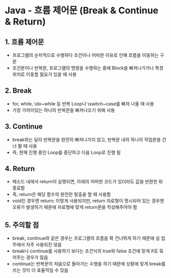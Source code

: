 # Java - 흐름 제어문 (Break & Continue & Return)

## 1. 흐름 제어문
- 프로그램의 순차적으로 수행하다 조건이나 어떠한 이유로 인해 흐름을 이동하는 구문
- 조건문이나 반복문, 프로그램의 명령을 수행하는 중에 Block을 빠져나가거나 특정 위치로 이동할 필요가 있을 때 사용

## 2. Break

- for, while, \do~while 등 반복 Loop나 \switch~case를 빠져 나올 때 사용
- 가장 가까이있는 하나의 반복문을 빠져나오기 위해 사용

## 3. Continue

- break와는 달리 반복문을 완전히 빠져나가지 않고, 반복문 내의 하나의 작업문을 건너 뛸 때 사용
- 즉, 현재 진행 중인 Loop를 중단하고 다음 Loop로 진행 됨

## 4. Return

- 메소드 내에서 return이 실행되면, 아래의 어떠한 코드가 있더라도 값을 반환한 뒤 종료함
- 즉, return은 해당 함수의 완전한 탈출을 할 때 사용함
- void인 경우엔 return; 이렇게 사용되지만, return 자료형이 명시되어 있는 경우엔 오류가 발생하기 때문에 자료형에 맞게 return문을 작성해주어야 함

## 5. 주의할 점
- break, continue와 같은 경우는 프로그램의 흐름을 확 건너뛰게 하기 때문에 실 업무에서 자주 사용되진 않음
- break나 continue를 사용하기 보다는 조건식의 true와 false 조건에 맞게 if로 묶어주는 경우가 많음
- continue는 반복문의 처음으로 돌아가는 수행을 하기 때문에 상황에 맞게 break를 쓰는 것이 더 효율적일 수 있음
